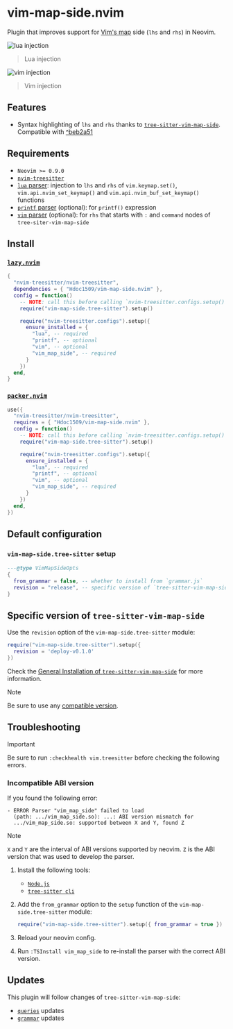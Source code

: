 # vim-map-side.nvim

Plugin that improves support for [Vim's
map](https://vimhelp.org/map.txt.html#map.txt) side (`lhs` and `rhs`) in Neovim.

![lua injection](https://i.imgur.com/ftXsjMX.png)

> Lua injection

![vim injection](https://i.imgur.com/cPS7Jxr.png)

> Vim injection

## Features

- Syntax highlighting of `lhs` and `rhs` thanks to
  [`tree-sitter-vim-map-side`][ts-vim-map-side]. Compatible with
  [^beb2a51][ts-vim-map-side-version]

## Requirements

- `Neovim >= 0.9.0`
- [`nvim-treesitter`][nvim-treesitter]
- [`lua` parser][lua]: injection to `lhs` and `rhs` of `vim.keymap.set()`,
  `vim.api.nvim_set_keymap()` and `vim.api.nvim_buf_set_keymap()` functions
- [`printf` parser][printf] (optional): for `printf()` expression
- [`vim` parser][vim] (optional): for `rhs` that starts with `:` and `command`
  nodes of `tree-siter-vim-map-side`

## Install

### [`lazy.nvim`](https://github.com/folke/lazy.nvim)

```lua
{
  "nvim-treesitter/nvim-treesitter",
  dependencies = { "Hdoc1509/vim-map-side.nvim" },
  config = function()
    -- NOTE: call this before calling `nvim-treesitter.configs.setup()`
    require("vim-map-side.tree-sitter").setup()

    require("nvim-treesitter.configs").setup({
      ensure_installed = {
        "lua", -- required
        "printf", -- optional
        "vim", -- optional
        "vim_map_side", -- required
      }
    })
  end,
}
```

### [`packer.nvim`](https://github.com/wbthomason/packer.nvim)

```lua
use({
  "nvim-treesitter/nvim-treesitter",
  requires = { "Hdoc1509/vim-map-side.nvim" },
  config = function()
    -- NOTE: call this before calling `nvim-treesitter.configs.setup()`
    require("vim-map-side.tree-sitter").setup()

    require("nvim-treesitter.configs").setup({
      ensure_installed = {
        "lua", -- required
        "printf", -- optional
        "vim", -- optional
        "vim_map_side", -- required
      }
    })
  end,
})
```

## Default configuration

### `vim-map-side.tree-sitter` setup

```lua
---@type VimMapSideOpts
{
  from_grammar = false, -- whether to install from `grammar.js`
  revision = "release", -- specific version of `tree-sitter-vim-map-side`
}
```

## Specific version of `tree-sitter-vim-map-side`

Use the `revision` option of the `vim-map-side.tree-sitter` module:

```lua
require("vim-map-side.tree-sitter").setup({
  revision = 'deploy-v0.1.0'
})
```

Check the [General Installation of
`tree-sitter-vim-map-side`][ts-vim-map-side-general] for more information.

> [!NOTE]
> Be sure to use any [compatible version](#features).

## Troubleshooting

> [!IMPORTANT]
> Be sure to run `:checkhealth vim.treesitter` before checking the following
> errors.

### Incompatible ABI version

If you found the following error:

```checkhealth
- ERROR Parser "vim_map_side" failed to load
  (path: .../vim_map_side.so): ...: ABI version mismatch for
  .../vim_map_side.so: supported between X and Y, found Z
```

<!-- prettier-ignore -->
> [!NOTE]
> `X` and `Y` are the interval of ABI versions supported by neovim. `Z` is the
> ABI version that was used to develop the parser.

1. Install the following tools:

   - [`Node.js`][nodejs]
   - [`tree-sitter cli`][tree-sitter-cli]

2. Add the `from_grammar` option to the `setup` function of the
   `vim-map-side.tree-sitter` module:

   ```lua
   require("vim-map-side.tree-sitter").setup({ from_grammar = true })
   ```

3. Reload your neovim config.

4. Run `:TSInstall vim_map_side` to re-install the parser with the correct ABI
   version.

## Updates

This plugin will follow changes of `tree-sitter-vim-map-side`:

- [`queries`][ts-vim-map-side-queries] updates
- [`grammar`][ts-vim-map-side-grammar] updates

[ts-vim-map-side]: https://github.com/Hdoc1509/tree-sitter-vim-map-side
[ts-vim-map-side-grammar]: https://github.com/hdoc1509/tree-sitter-vim-map-side/tree/master/grammar.js
[ts-vim-map-side-queries]: https://github.com/hdoc1509/tree-sitter-vim-map-side/tree/master/queries
[ts-vim-map-side-general]: https://github.com/Hdoc1509/tree-sitter-vim-map-side#in-general
[ts-vim-map-side-version]: https://github.com/Hdoc1509/tree-sitter-vim-map-side/commit/950bccaa82faa30372483e585186f1e41d5e9aad
[lua]: https://github.com/tree-sitter-grammars/tree-sitter-lua
[printf]: https://github.com/tree-sitter-grammars/tree-sitter-printf
[vim]: https://github.com/tree-sitter-grammars/tree-sitter-vim
[nvim-treesitter]: https://github.com/nvim-treesitter/nvim-treesitter
[nodejs]: https://nodejs.org/en/download
[tree-sitter-cli]: https://github.com/tree-sitter/tree-sitter/tree/master/crates/cli
